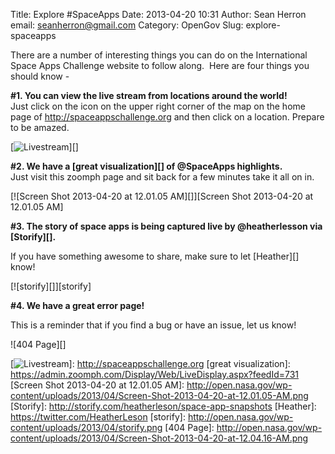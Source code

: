 Title: Explore #SpaceApps
Date: 2013-04-20 10:31
Author: Sean Herron
email: seanherron@gmail.com
Category: OpenGov
Slug: explore-spaceapps

There are a number of interesting things you can do on the International
Space Apps Challenge website to follow along.  Here are four things you
should know -

**\#1. You can view the live stream from locations around the world!**  
Just click on the icon on the upper right corner of the map on the home
page of http://spaceappschallenge.org and then click on a location.
Prepare to be amazed.

[![Livestream][]][]

**\#2. We have a [great visualization][] of @SpaceApps highlights.**  
Just visit this zoomph page and sit back for a few minutes take it all
on in.

[![Screen Shot 2013-04-20 at 12.01.05 AM][]][Screen Shot 2013-04-20 at
12.01.05 AM]

**\#3. The story of space apps is being captured live by @heatherlesson
via [Storify][].**

If you have something awesome to share, make sure to let [Heather][]
know!

[![storify][]][storify]

**\#4. We have a great error page!**

This is a reminder that if you find a bug or have an issue, let us know!

![404 Page][]

  [Livestream]: http://open.nasa.gov/wp-content/uploads/2013/04/Livestream.png
  [![Livestream][]]: http://spaceappschallenge.org
  [great visualization]: https://admin.zoomph.com/Display/Web/LiveDisplay.aspx?feedId=731
  [Screen Shot 2013-04-20 at 12.01.05 AM]: http://open.nasa.gov/wp-content/uploads/2013/04/Screen-Shot-2013-04-20-at-12.01.05-AM.png
  [Storify]: http://storify.com/heatherleson/space-app-snapshots
  [Heather]: https://twitter.com/HeatherLeson
  [storify]: http://open.nasa.gov/wp-content/uploads/2013/04/storify.png
  [404 Page]: http://open.nasa.gov/wp-content/uploads/2013/04/Screen-Shot-2013-04-20-at-12.04.16-AM.png

